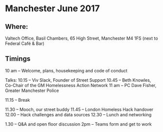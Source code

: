 # Manchester June 2017

## Where: 
Valtech Office, Basil Chambers, 65 High Street, Manchester M4 1FS (next to Federal Café & Bar)

## Timings
10 am – Welcome, plans, housekeeping and code of conduct

Talks:
10.15 – Viv Slack, Founder of Street Support
10.45 – Beth Knowles, Co-Chair of the GM Homelessness Action Network
11 am – PC Dave Fisher, Greater Manchester Police

11.15 – Break

11.30 – Mooch, our street buddy
11.45 – London Homeless Hack handover
12.00 – Hack challenges and data sources
12.30 – Lunch and networking

1.30 – Q&A and open floor discussion
2pm – Teams form and get to work

